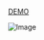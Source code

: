 [DEMO](https://alisabouri68.github.io/tailwindp/)




![Image](https://github.com/user-attachments/assets/8c9327f3-038f-4f5d-99a0-8ef9d006ec46)
